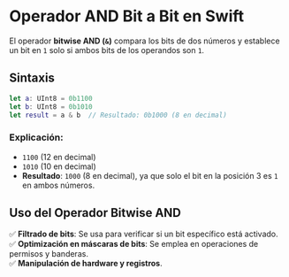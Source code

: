 # Operador AND Bit a Bit en Swift

El operador **bitwise AND (`&`)** compara los bits de dos números y establece un bit en `1` solo si ambos bits de los operandos son `1`. 

## Sintaxis
```swift
let a: UInt8 = 0b1100
let b: UInt8 = 0b1010
let result = a & b  // Resultado: 0b1000 (8 en decimal)
```

### Explicación:
- `1100` (12 en decimal)
- `1010` (10 en decimal)
- **Resultado**: `1000` (8 en decimal), ya que solo el bit en la posición 3 es `1` en ambos números.

## Uso del Operador Bitwise AND
✅ **Filtrado de bits**: Se usa para verificar si un bit específico está activado.  
✅ **Optimización en máscaras de bits**: Se emplea en operaciones de permisos y banderas.  
✅ **Manipulación de hardware y registros**.


